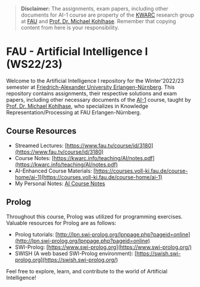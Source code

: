 > **Disclaimer:** The assignments, exam papers, including other documents for AI-1 course are property of the [KWARC](https://kwarc.info/) research group at [FAU](https://www.fau.eu/) and [Prof. Dr. Michael Kohlhase](https://kwarc.info/people/mkohlhase/). Remember that copying content from here is your responsibility.

# FAU - Artificial Intelligence I (WS22/23)

Welcome to the Artificial Intelligence I repository for the Winter'2022/23 semester at [Friedrich-Alexander University Erlangen-Nürnberg](https://www.fau.eu/). This repository contains assignments, their respective solutions and exam papers, including other necessary documents of the [AI-1](https://kwarc.info/courses/ai1/) course, taught by [Prof. Dr. Michael Kohlhase](https://kwarc.info/people/mkohlhase/), who specializes in Knowledge Representation/Processing at FAU Erlangen-Nürnberg.

## Course Resources

- Streamed Lectures: [https://www.fau.tv/course/id/3180](https://www.fau.tv/course/id/3180)
- Course Notes: [https://kwarc.info/teaching/AI/notes.pdf](https://kwarc.info/teaching/AI/notes.pdf)
- AI-Enhanced Course Materials: [https://courses.voll-ki.fau.de/course-home/ai-1](https://courses.voll-ki.fau.de/course-home/ai-1)
- My Personal Notes: [AI Course Notes](https://github.com/sujitdebnath/fau-ai1-assignments-ws22/blob/main/AI%20Course%20Notes.pdf)

## Prolog

Throughout this course, Prolog was utilized for programming exercises. Valuable resources for Prolog are as follows:

- Prolog tutorials: [http://lpn.swi-prolog.org/lpnpage.php?pageid=online](http://lpn.swi-prolog.org/lpnpage.php?pageid=online)
- SWI-Prolog: [https://www.swi-prolog.org](https://www.swi-prolog.org/)
- SWISH (A web based SWI-Prolog environment): [https://swish.swi-prolog.org](https://swish.swi-prolog.org/)

Feel free to explore, learn, and contribute to the world of Artificial Intelligence!
